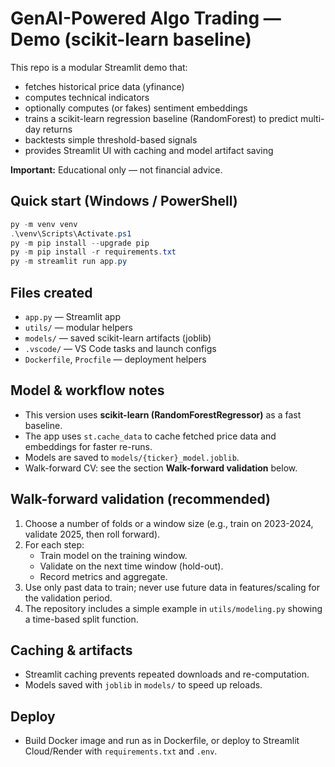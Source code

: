 # GenAI-Powered Algo Trading — Demo (scikit-learn baseline)

This repo is a modular Streamlit demo that:
- fetches historical price data (yfinance)
- computes technical indicators
- optionally computes (or fakes) sentiment embeddings
- trains a scikit-learn regression baseline (RandomForest) to predict multi-day returns
- backtests simple threshold-based signals
- provides Streamlit UI with caching and model artifact saving

**Important:** Educational only — not financial advice.

## Quick start (Windows / PowerShell)
```powershell
py -m venv venv
.\venv\Scripts\Activate.ps1
py -m pip install --upgrade pip
py -m pip install -r requirements.txt
py -m streamlit run app.py
```

## Files created
- `app.py` — Streamlit app
- `utils/` — modular helpers
- `models/` — saved scikit-learn artifacts (joblib)
- `.vscode/` — VS Code tasks and launch configs
- `Dockerfile`, `Procfile` — deployment helpers

## Model & workflow notes
- This version uses **scikit-learn (RandomForestRegressor)** as a fast baseline.
- The app uses `st.cache_data` to cache fetched price data and embeddings for faster re-runs.
- Models are saved to `models/{ticker}_model.joblib`.
- Walk-forward CV: see the section **Walk-forward validation** below.

## Walk-forward validation (recommended)
1. Choose a number of folds or a window size (e.g., train on 2023-2024, validate 2025, then roll forward).
2. For each step:
   - Train model on the training window.
   - Validate on the next time window (hold-out).
   - Record metrics and aggregate.
3. Use only past data to train; never use future data in features/scaling for the validation period.
4. The repository includes a simple example in `utils/modeling.py` showing a time-based split function.

## Caching & artifacts
- Streamlit caching prevents repeated downloads and re-computation.
- Models saved with `joblib` in `models/` to speed up reloads.

## Deploy
- Build Docker image and run as in Dockerfile, or deploy to Streamlit Cloud/Render with `requirements.txt` and `.env`.

